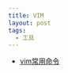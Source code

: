 ```yaml
---
title: VIM
layout: post
tags:
  - 工具
---
```


- [vim常用命令](http://fromwiz.com/share/s/09FnQG0uDkMA2tyWxz1kLdUr0IRhkT10NkN22dXY1a1sjvVq)
